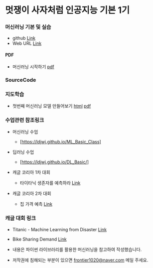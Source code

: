 # 멋쟁이 사자처럼 인공지능 기본 1기

### 머신러닝 기본 및 실습
 * github [Link](https://github.com/LDJWJ/AI_START_LionLike)
 * Web URL [Link](https://ldjwj.github.io/AI_START_LionLike/)
 
#### PDF
 * 머신러닝 시작하기 [pdf](https://ldjwj.github.io/AI_START_LionLike/part03_ml/ch01_01_ML입문_v11_201201.pdf) 

### SourceCode
### 지도학습
 * 첫번째 머신러닝 모델 만들어보기 [html](https://ldjwj.github.io/AI_START_LionLike/part03_ml/code/ch01_01_ML_start_v10.html) [pdf](https://ldjwj.github.io/AI_START_LionLike/part03_ml/code/ch01_01_ML_start_v10.pdf)
 
### 수업관련 참조링크
 * 머신러닝 수업 
   * [https://ldjwj.github.io/ML_Basic_Class]
   
 * 딥러닝 수업
   * [https://ldjwj.github.io/DL_Basic/]

 * 캐글 코리아 1차 대회 
    * 타이타닉 생존자를 예측하라 [Link](https://www.kaggle.com/c/2019-1st-ml-month-with-kakr)
 
 * 캐글 코리아 2차 대회 
    * 집 가격 예측 [Link](https://www.kaggle.com/c/2019-2nd-ml-month-with-kakr)

### 캐글 대회 링크
 * Titanic - Machine Learning from Disaster [Link](https://www.kaggle.com/c/titanic)
 * Bike Sharing Demand [Link](https://www.kaggle.com/c/bike-sharing-demand)
 
 * 내용은 파이썬 라이브러리를 활용한 머신러닝을 참고하여 작성했습니다.
 * 저작권에 침해되는 부분이 있으면 frontier1020@naver.com 메일 주세요.